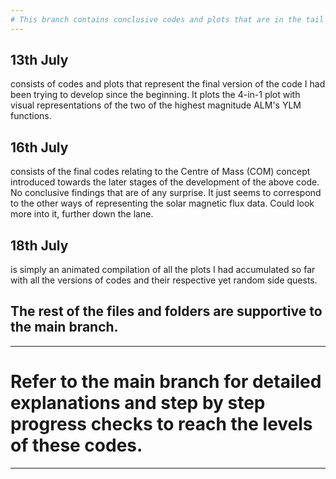 ```yaml
---
# This branch contains conclusive codes and plots that are in the tail end of development.
---
```

## 13th July
consists of codes and plots that represent the final version of the code I had been trying to develop since the beginning. It plots the 4-in-1 plot with visual representations of the two of the highest magnitude ALM's YLM functions.

## 16th July
consists of the final codes relating to the Centre of Mass (COM) concept introduced towards the later stages of the development of the above code. No conclusive findings that are of any surprise. It just seems to correspond to the other ways of representing the solar magnetic flux data. Could look more into it, further down the lane.

## 18th July
is simply an animated compilation of all the plots I had accumulated so far with all the versions of codes and their respective yet random side quests.

## The rest of the files and folders are supportive to the main branch.

---
# Refer to the main branch for detailed explanations and step by step progress checks to reach the levels of these codes.
---
